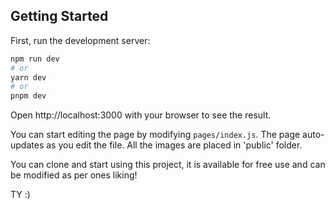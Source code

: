 ## Getting Started

First, run the development server:

```bash
npm run dev
# or
yarn dev
# or
pnpm dev
```

Open http://localhost:3000 with your browser to see the result.

You can start editing the page by modifying `pages/index.js`. The page auto-updates as you edit the file.
All the images are placed in 'public' folder.

You can clone and start using this project, it is available for free use and can be modified as per ones liking!

TY :)
